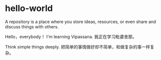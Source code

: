 # hello-world
A repository is a place where you store ideas, resources, or even share and discuss things with others.

Hello，everybody！ I'm learning Vipassana. 我正在学习毗婆舍那。

Think simple things deeply.
把简单的事情做好却不简单，和做复杂的事一样复杂。
